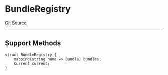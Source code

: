 # BundleRegistry
[Git Source](https://github.com/metacontract/mc/blob/93e4f2d4a013f48ae1db91ed21bff3eb8a27ce1d/src/devkit/Flattened.sol)

---------------------
Support Methods
-----------------------


```solidity
struct BundleRegistry {
    mapping(string name => Bundle) bundles;
    Current current;
}
```

